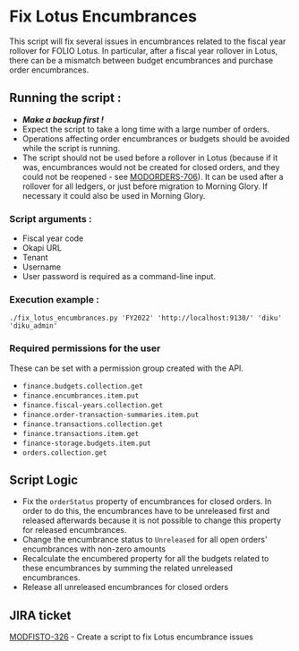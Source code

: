 # Fix Lotus Encumbrances

This script will fix several issues in encumbrances related to the fiscal year rollover for FOLIO Lotus.
In particular, after a fiscal year rollover in Lotus, there can be a mismatch between budget encumbrances and purchase order encumbrances.

## Running the script :

- ***Make a backup first !***
- Expect the script to take a long time with a large number of orders.
- Operations affecting order encumbrances or budgets should be avoided while the script is running.
- The script should not be used before a rollover in Lotus (because if it was, encumbrances would not be created for closed orders, and they could not be reopened - see [MODORDERS-706](https://issues.folio.org/browse/MODORDERS-706)). It can be used after a rollover for all ledgers, or just before migration to Morning Glory. If necessary it could also be used in Morning Glory.

### Script arguments :

- Fiscal year code
- Okapi URL
- Tenant
- Username
- User password is required as a command-line input.

### Execution example :
`./fix_lotus_encumbrances.py 'FY2022' 'http://localhost:9130/' 'diku' 'diku_admin'`

### Required permissions for the user
These can be set with a permission group created with the API.

- `finance.budgets.collection.get`
- `finance.encumbrances.item.put`
- `finance.fiscal-years.collection.get`
- `finance.order-transaction-summaries.item.put`
- `finance.transactions.collection.get`
- `finance.transactions.item.get`
- `finance-storage.budgets.item.put`
- `orders.collection.get`

## Script Logic

- Fix the `orderStatus` property of encumbrances for closed orders. In order to do this, the encumbrances have to be unreleased first and released afterwards because it is not possible to change this property for released encumbrances.
- Change the encumbrance status to `Unreleased` for all open orders' encumbrances with non-zero amounts
- Recalculate the encumbered property for all the budgets related to these encumbrances by summing the related unreleased encumbrances.
- Release all unreleased encumbrances for closed orders

## JIRA ticket
[MODFISTO-326](https://issues.folio.org/browse/MODFISTO-326) - Create a script to fix Lotus encumbrance issues

